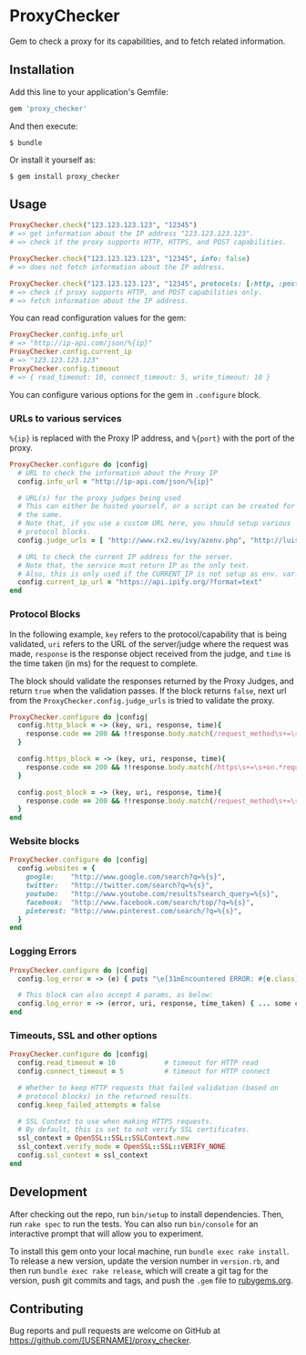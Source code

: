 # ProxyChecker

Gem to check a proxy for its capabilities, and to fetch related information.

## Installation

Add this line to your application's Gemfile:

```ruby
gem 'proxy_checker'
```

And then execute:

    $ bundle

Or install it yourself as:

    $ gem install proxy_checker

## Usage

```ruby
ProxyChecker.check("123.123.123.123", "12345")
# => get information about the IP address "123.123.123.123".
# => check if the proxy supports HTTP, HTTPS, and POST capabilities.

ProxyChecker.check("123.123.123.123", "12345", info: false)
# => does not fetch information about the IP address.

ProxyChecker.check("123.123.123.123", "12345", protocols: [:http, :post])
# => check if proxy supports HTTP, and POST capabilities only.
# => fetch information about the IP address.
```

You can read configuration values for the gem:

```ruby
ProxyChecker.config.info_url
# => "http://ip-api.com/json/%{ip}"
ProxyChecker.config.current_ip
# => "123.123.123.123"
ProxyChecker.config.timeout
# => { read_timeout: 10, connect_timeout: 5, write_timeout: 10 }
```

You can configure various options for the gem in `.configure` block.

### URLs to various services

`%{ip}` is replaced with the Proxy IP address, and `%{port}` with the
port of the proxy.

```ruby
ProxyChecker.configure do |config|
  # URL to check the information about the Proxy IP
  config.info_url = "http://ip-api.com/json/%{ip}"

  # URL(s) for the proxy judges being used
  # This can either be hosted yourself, or a script can be created for
  # the same.
  # Note that, if you use a custom URL here, you should setup various
  # protocol blocks.
  config.judge_urls = [ "http://www.rx2.eu/ivy/azenv.php", "http://luisaranguren.com/azenv.php" ]

  # URL to check the current IP address for the server.
  # Note that, the service must return IP as the only text.
  # Also, this is only used if the CURRENT_IP is not setup as env. var.
  config.current_ip_url = "https://api.ipify.org/?format=text"
end
```

### Protocol Blocks

In the following example, `key` refers to the protocol/capability that
is being validated, `uri` refers to the URL of the server/judge where
the request was made, `response` is the response object received from
the judge, and `time` is the time taken (in ms) for the request to
complete.

The block should validate the responses returned by the Proxy Judges,
and return `true` when the validation passes. If the block returns
`false`, next url from the `ProxyChecker.config.judge_urls` is tried to
validate the proxy.

```ruby
ProxyChecker.configure do |config|
  config.http_block = -> (key, uri, response, time){
    response.code == 200 && !!response.body.match(/request_method\s+=\s+get/i)
  }

  config.https_block = -> (key, uri, response, time){
    response.code == 200 && !!response.body.match(/https\s+=\s+on.*request_method\s+=\s+get/mi)
  }

  config.post_block = -> (key, uri, response, time){
    response.code == 200 && !!response.body.match(/request_method\s+=\s+post/i)
  }
end
```

### Website blocks

```ruby
ProxyChecker.configure do |config|
  config.websites = {
    google:    "http://www.google.com/search?q=%{s}",
    twitter:   "http://twitter.com/search?q=%{s}",
    youtube:   "http://www.youtube.com/results?search_query=%{s}",
    facebook:  "http://www.facebook.com/search/top/?q=%{s}",
    pinterest: "http://www.pinterest.com/search/?q=%{s}",
  }
end
```

### Logging Errors

```ruby
ProxyChecker.configure do |config|
  config.log_error = -> (e) { puts "\e[31mEncountered ERROR: #{e.class} #{e}\e[0m" }

  # This block can also accept 4 params, as below:
  config.log_error = -> (error, uri, response, time_taken) { ... some code ... }
end
```

### Timeouts, SSL and other options

```ruby
ProxyChecker.configure do |config|
  config.read_timeout = 10            # timeout for HTTP read
  config.connect_timeout = 5          # timeout for HTTP connect

  # Whether to keep HTTP requests that failed validation (based on
  # protocol blocks) in the returned results.
  config.keep_failed_attempts = false

  # SSL Context to use when making HTTPS requests.
  # By default, this is set to not verify SSL certificates.
  ssl_context = OpenSSL::SSL::SSLContext.new
  ssl_context.verify_mode = OpenSSL::SSL::VERIFY_NONE
  config.ssl_context = ssl_context
end
```

## Development

After checking out the repo, run `bin/setup` to install dependencies. Then, run `rake spec` to run the tests. You can also run `bin/console` for an interactive prompt that will allow you to experiment.

To install this gem onto your local machine, run `bundle exec rake install`. To release a new version, update the version number in `version.rb`, and then run `bundle exec rake release`, which will create a git tag for the version, push git commits and tags, and push the `.gem` file to [rubygems.org](https://rubygems.org).

## Contributing

Bug reports and pull requests are welcome on GitHub at https://github.com/[USERNAME]/proxy_checker.

